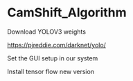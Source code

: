 # CamShift_Algorithm

Download YOLOV3 weights

https://pjreddie.com/darknet/yolo/

Set the GUI setup in our system

Install tensor flow new version
